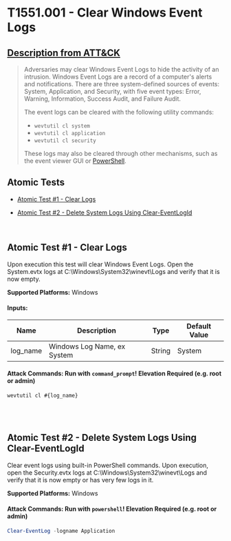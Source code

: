 # T1551.001 - Clear Windows Event Logs
## [Description from ATT&CK](https://attack.mitre.org/wiki/Technique/T1551.001)
<blockquote>Adversaries may clear Windows Event Logs to hide the activity of an intrusion. Windows Event Logs are a record of a computer's alerts and notifications. There are three system-defined sources of events: System, Application, and Security, with five event types: Error, Warning, Information, Success Audit, and Failure Audit.

The event logs can be cleared with the following utility commands:

* <code>wevtutil cl system</code>
* <code>wevtutil cl application</code>
* <code>wevtutil cl security</code>

These logs may also be cleared through other mechanisms, such as the event viewer GUI or [PowerShell](https://attack.mitre.org/techniques/T1059/001).</blockquote>

## Atomic Tests

- [Atomic Test #1 - Clear Logs](#atomic-test-1---clear-logs)

- [Atomic Test #2 - Delete System Logs Using Clear-EventLogId](#atomic-test-2---delete-system-logs-using-clear-eventlogid)


<br/>

## Atomic Test #1 - Clear Logs
Upon execution this test will clear Windows Event Logs. Open the System.evtx logs at C:\Windows\System32\winevt\Logs and verify that it is now empty.

**Supported Platforms:** Windows




#### Inputs:
| Name | Description | Type | Default Value | 
|------|-------------|------|---------------|
| log_name | Windows Log Name, ex System | String | System|


#### Attack Commands: Run with `command_prompt`!  Elevation Required (e.g. root or admin) 


```cmd
wevtutil cl #{log_name}
```






<br/>
<br/>

## Atomic Test #2 - Delete System Logs Using Clear-EventLogId
Clear event logs using built-in PowerShell commands.
Upon execution, open the Security.evtx logs at C:\Windows\System32\winevt\Logs and verify that it is now empty or has very few logs in it.

**Supported Platforms:** Windows





#### Attack Commands: Run with `powershell`!  Elevation Required (e.g. root or admin) 


```powershell
Clear-EventLog -logname Application
```






<br/>
